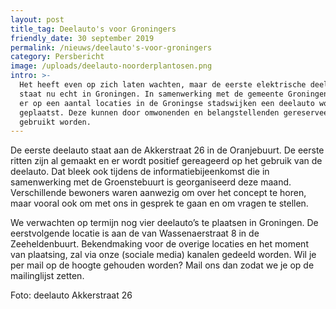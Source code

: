 ```yaml
---
layout: post
title_tag: Deelauto's voor Groningers
friendly_date: 30 september 2019
permalink: /nieuws/deelauto's-voor-groningers
category: Persbericht
image: /uploads/deelauto-noorderplantosen.png
intro: >-
  Het heeft even op zich laten wachten, maar de eerste elektrische deelauto
  staat nu echt in Groningen. In samenwerking met de gemeente Groningen, kunnen
  er op een aantal locaties in de Groningse stadswijken een deelauto worden
  geplaatst. Deze kunnen door omwonenden en belangstellenden gereserveerd en
  gebruikt worden.
---
```

De eerste deelauto staat aan de Akkerstraat 26 in de Oranjebuurt. De eerste ritten zijn al gemaakt en er wordt positief gereageerd op het gebruik van de deelauto. Dat bleek ook tijdens de informatiebijeenkomst die in samenwerking met de Groenstebuurt is georganiseerd deze maand. Verschillende bewoners waren aanwezig om over het concept te horen, maar vooral ook om met ons in gesprek te gaan en om vragen te stellen. 

We verwachten op termijn nog vier deelauto’s te plaatsen in Groningen. De eerstvolgende locatie is aan de van Wassenaerstraat 8 in de Zeeheldenbuurt. Bekendmaking voor de overige locaties en het moment van plaatsing, zal via onze (sociale media) kanalen gedeeld worden. Wil je per mail op de hoogte gehouden worden? Mail ons dan zodat we je op de mailinglijst zetten. 

Foto: deelauto Akkerstraat 26
